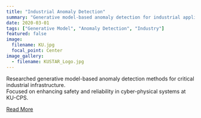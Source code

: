```yaml
---
title: "Industrial Anomaly Detection"
summary: "Generative model-based anomaly detection for industrial applications."
date: 2020-03-01
tags: ["Generative Model", "Anomaly Detection", "Industry"]
featured: false
image:
  filename: KU.jpg
  focal_point: Center
image_gallery:
  - filename: KUSTAR_Logo.jpg
---
```


Researched generative model-based anomaly detection methods for critical industrial infrastructure.  
Focused on enhancing safety and reliability in cyber-physical systems at KU-CPS.

[Read More](https://www.ku.ac.ae/c2ps)